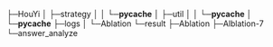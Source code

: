 ├─HouYi
│  ├─strategy
│  │  └─__pycache__
│  ├─util
│  │  └─__pycache__
│  └─__pycache__
├─logs
│  └─Ablation
└─result
    ├─Ablation
    ├─Alblation-7
    └─answer_analyze